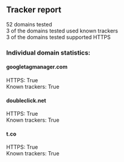 ## Tracker report
52 domains tested <br>
3 of the domains tested used known trackers <br>
3 of the domains tested supported HTTPS <br>


### Individual domain statistics: 


#### googletagmanager.com
HTTPS: True
<br>Known trackers: True


#### doubleclick.net
HTTPS: True
<br>Known trackers: True


#### t.co
HTTPS: True
<br>Known trackers: True